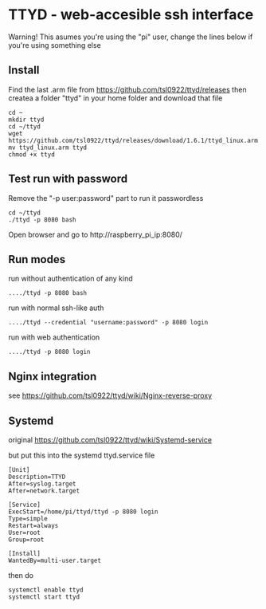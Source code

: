 # TTYD - web-accesible ssh interface

Warning! 
This asumes you're using the "pi" user, change the lines below if you're using something else

## Install
Find the last .arm file from https://github.com/tsl0922/ttyd/releases then createa a folder "ttyd" in your home folder and download that file 

```
cd ~
mkdir ttyd
cd ~/ttyd
wget https://github.com/tsl0922/ttyd/releases/download/1.6.1/ttyd_linux.arm
mv ttyd_linux.arm ttyd
chmod +x ttyd
```

## Test run with password
Remove the "-p user:password" part to run it passwordless

```
cd ~/ttyd
./ttyd -p 8080 bash
```
Open browser and go to http://raspberry_pi_ip:8080/

## Run modes

run without authentication of any kind
```
..../ttyd -p 8080 bash
```

run with normal ssh-like auth
```
..../ttyd --credential "username:password" -p 8080 login
```

run with web authentication
```
..../ttyd -p 8080 login
```


## Nginx integration
see https://github.com/tsl0922/ttyd/wiki/Nginx-reverse-proxy

## Systemd
original https://github.com/tsl0922/ttyd/wiki/Systemd-service

but put this into the systemd ttyd.service file

```
[Unit]
Description=TTYD
After=syslog.target
After=network.target

[Service]
ExecStart=/home/pi/ttyd/ttyd -p 8080 login
Type=simple
Restart=always
User=root
Group=root

[Install]
WantedBy=multi-user.target

```

then do 
```
systemctl enable ttyd
systemctl start ttyd
```
